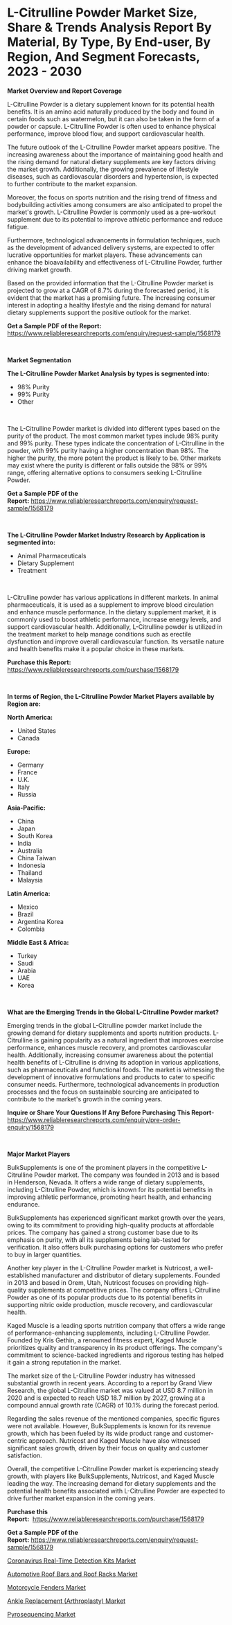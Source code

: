 <p><h1>L-Citrulline Powder Market Size, Share & Trends Analysis Report By Material, By Type, By End-user, By Region, And Segment Forecasts, 2023 - 2030</h1></p><p><strong>Market Overview and Report Coverage</strong></p>
<p><p>L-Citrulline Powder is a dietary supplement known for its potential health benefits. It is an amino acid naturally produced by the body and found in certain foods such as watermelon, but it can also be taken in the form of a powder or capsule. L-Citrulline Powder is often used to enhance physical performance, improve blood flow, and support cardiovascular health.</p><p>The future outlook of the L-Citrulline Powder market appears positive. The increasing awareness about the importance of maintaining good health and the rising demand for natural dietary supplements are key factors driving the market growth. Additionally, the growing prevalence of lifestyle diseases, such as cardiovascular disorders and hypertension, is expected to further contribute to the market expansion.</p><p>Moreover, the focus on sports nutrition and the rising trend of fitness and bodybuilding activities among consumers are also anticipated to propel the market's growth. L-Citrulline Powder is commonly used as a pre-workout supplement due to its potential to improve athletic performance and reduce fatigue.</p><p>Furthermore, technological advancements in formulation techniques, such as the development of advanced delivery systems, are expected to offer lucrative opportunities for market players. These advancements can enhance the bioavailability and effectiveness of L-Citrulline Powder, further driving market growth.</p><p>Based on the provided information that the L-Citrulline Powder market is projected to grow at a CAGR of 8.7% during the forecasted period, it is evident that the market has a promising future. The increasing consumer interest in adopting a healthy lifestyle and the rising demand for natural dietary supplements support the positive outlook for the market.</p></p>
<p><strong>Get a Sample PDF of the Report:</strong> <a href="https://www.reliableresearchreports.com/enquiry/request-sample/1568179">https://www.reliableresearchreports.com/enquiry/request-sample/1568179</a></p>
<p>&nbsp;</p>
<p><strong>Market Segmentation</strong></p>
<p><strong>The L-Citrulline Powder Market Analysis by types is segmented into:</strong></p>
<p><ul><li>98% Purity</li><li>99% Purity</li><li>Other</li></ul></p>
<p>&nbsp;</p>
<p><p>The L-Citrulline Powder market is divided into different types based on the purity of the product. The most common market types include 98% purity and 99% purity. These types indicate the concentration of L-Citrulline in the powder, with 99% purity having a higher concentration than 98%. The higher the purity, the more potent the product is likely to be. Other markets may exist where the purity is different or falls outside the 98% or 99% range, offering alternative options to consumers seeking L-Citrulline Powder.</p></p>
<p><strong>Get a Sample PDF of the Report:</strong>&nbsp;<a href="https://www.reliableresearchreports.com/enquiry/request-sample/1568179">https://www.reliableresearchreports.com/enquiry/request-sample/1568179</a></p>
<p>&nbsp;</p>
<p><strong>The L-Citrulline Powder Market Industry Research by Application is segmented into:</strong></p>
<p><ul><li>Animal Pharmaceuticals</li><li>Dietary Supplement</li><li>Treatment</li></ul></p>
<p>&nbsp;</p>
<p><p>L-Citrulline powder has various applications in different markets. In animal pharmaceuticals, it is used as a supplement to improve blood circulation and enhance muscle performance. In the dietary supplement market, it is commonly used to boost athletic performance, increase energy levels, and support cardiovascular health. Additionally, L-Citrulline powder is utilized in the treatment market to help manage conditions such as erectile dysfunction and improve overall cardiovascular function. Its versatile nature and health benefits make it a popular choice in these markets.</p></p>
<p><strong>Purchase this Report:</strong>&nbsp; <a href="https://www.reliableresearchreports.com/purchase/1568179">https://www.reliableresearchreports.com/purchase/1568179</a></p>
<p>&nbsp;</p>
<p><strong>In terms of Region, the L-Citrulline Powder Market Players available by Region are:</strong></p>
<p>
    <p> <strong> North America: </strong>
        <ul>
            <li>United States</li>
            <li>Canada</li>
        </ul>
        </p> 
    <p> <strong> Europe: </strong>
        <ul>
            <li>Germany</li>
            <li>France</li>
            <li>U.K.</li>
            <li>Italy</li>
            <li>Russia</li>
        </ul>
        </p> 
    <p> <strong> Asia-Pacific: </strong>
        <ul>
            <li>China</li>
            <li>Japan</li>
            <li>South Korea</li>
            <li>India</li>
            <li>Australia</li>
            <li>China Taiwan</li>
            <li>Indonesia</li>
            <li>Thailand</li>
            <li>Malaysia</li>
        </ul>
        </p> 
    <p> <strong> Latin America: </strong>
        <ul>
            <li>Mexico</li>
            <li>Brazil</li>
            <li>Argentina Korea</li>
            <li>Colombia</li>
        </ul>
        </p> 
    <p> <strong> Middle East & Africa: </strong>
        <ul>
            <li>Turkey</li>
            <li>Saudi</li>
            <li>Arabia</li>
            <li>UAE</li>
            <li>Korea</li>
        </ul>
    </p>
    </p>
<p>&nbsp;</p>
<p><strong>What are the Emerging Trends in the Global L-Citrulline Powder market?</strong></p>
<p><p>Emerging trends in the global L-Citrulline powder market include the growing demand for dietary supplements and sports nutrition products. L-Citrulline is gaining popularity as a natural ingredient that improves exercise performance, enhances muscle recovery, and promotes cardiovascular health. Additionally, increasing consumer awareness about the potential health benefits of L-Citrulline is driving its adoption in various applications, such as pharmaceuticals and functional foods. The market is witnessing the development of innovative formulations and products to cater to specific consumer needs. Furthermore, technological advancements in production processes and the focus on sustainable sourcing are anticipated to contribute to the market's growth in the coming years.</p></p>
<p><strong>Inquire or Share Your Questions If Any Before Purchasing This Report</strong>- <a href="https://www.reliableresearchreports.com/enquiry/pre-order-enquiry/1568179">https://www.reliableresearchreports.com/enquiry/pre-order-enquiry/1568179</a></p>
<p>&nbsp;</p>
<p><strong>Major Market Players</strong></p>
<p><p>BulkSupplements is one of the prominent players in the competitive L-Citrulline Powder market. The company was founded in 2013 and is based in Henderson, Nevada. It offers a wide range of dietary supplements, including L-Citrulline Powder, which is known for its potential benefits in improving athletic performance, promoting heart health, and enhancing endurance.</p><p>BulkSupplements has experienced significant market growth over the years, owing to its commitment to providing high-quality products at affordable prices. The company has gained a strong customer base due to its emphasis on purity, with all its supplements being lab-tested for verification. It also offers bulk purchasing options for customers who prefer to buy in larger quantities.</p><p>Another key player in the L-Citrulline Powder market is Nutricost, a well-established manufacturer and distributor of dietary supplements. Founded in 2013 and based in Orem, Utah, Nutricost focuses on providing high-quality supplements at competitive prices. The company offers L-Citrulline Powder as one of its popular products due to its potential benefits in supporting nitric oxide production, muscle recovery, and cardiovascular health.</p><p>Kaged Muscle is a leading sports nutrition company that offers a wide range of performance-enhancing supplements, including L-Citrulline Powder. Founded by Kris Gethin, a renowned fitness expert, Kaged Muscle prioritizes quality and transparency in its product offerings. The company's commitment to science-backed ingredients and rigorous testing has helped it gain a strong reputation in the market.</p><p>The market size of the L-Citrulline Powder industry has witnessed substantial growth in recent years. According to a report by Grand View Research, the global L-Citrulline market was valued at USD 8.7 million in 2020 and is expected to reach USD 18.7 million by 2027, growing at a compound annual growth rate (CAGR) of 10.1% during the forecast period.</p><p>Regarding the sales revenue of the mentioned companies, specific figures were not available. However, BulkSupplements is known for its revenue growth, which has been fueled by its wide product range and customer-centric approach. Nutricost and Kaged Muscle have also witnessed significant sales growth, driven by their focus on quality and customer satisfaction.</p><p>Overall, the competitive L-Citrulline Powder market is experiencing steady growth, with players like BulkSupplements, Nutricost, and Kaged Muscle leading the way. The increasing demand for dietary supplements and the potential health benefits associated with L-Citrulline Powder are expected to drive further market expansion in the coming years.</p></p>
<p><strong>Purchase this Report:</strong>&nbsp;&nbsp;<a href="https://www.reliableresearchreports.com/purchase/1568179">https://www.reliableresearchreports.com/purchase/1568179</a></p>
<p></p>
<p><strong>Get a Sample PDF of the Report:</strong>&nbsp;<a href="https://www.reliableresearchreports.com/enquiry/request-sample/1568179">https://www.reliableresearchreports.com/enquiry/request-sample/1568179</a></p>
<p><p><a href="https://github.com/kipkeeva/Market-Research-Report-List-1/blob/main/coronavirus-real-time-detection-kits-market.md">Coronavirus Real-Time Detection Kits Market</a></p><p><a href="https://www.linkedin.com/pulse/automotive-roof-bars-racks-market-size-2023-2030/">Automotive Roof Bars and Roof Racks Market</a></p><p><a href="https://www.linkedin.com/pulse/motorcycle-fenders-market-size-2023-2030-global-industrial/">Motorcycle Fenders Market</a></p><p><a href="https://medium.com/@sandramurphy56/ankle-replacement-arthroplasty-market-analysis-and-sze-forecasted-for-period-from-2023-to-2030-14a6bfb5a5ba">Ankle Replacement (Arthroplasty) Market</a></p><p><a href="https://github.com/provorikovar/Market-Research-Report-List-1/blob/main/pyrosequencing-market.md">Pyrosequencing Market</a></p></p>